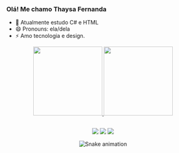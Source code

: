 ### Olá! Me chamo Thaysa Fernanda

- 🌱 Atualmente estudo C# e HTML
- 😄 Pronouns: ela/dela
- ⚡ Amo tecnologia e design.

<div align="center">
  <a href="https://github.com/ThaysaF">
  <img height="180em" src="https://github-readme-stats.vercel.app/api?username=ThaysaF&show_icons=true&theme=gruvbox&include_all_commits=true&count_private=true"/>
  <img height="180em" src="https://github-readme-stats.vercel.app/api/top-langs/?username=ThaysaF&layout=compact&langs_count=7&theme=gruvbox"/>

  ##
  
  <div>
     <a href="https://instagram.com/euthaygregorio" target="_blank"><img src="https://img.shields.io/badge/-Instagram-%23E4405F?style=for-the-badge&logo=instagram&logoColor=white" target="_blank"></a>
      <a href="https://www.linkedin.com/in/thaysa-gregorio-a000ab208" target="_blank"><img src="https://img.shields.io/badge/-LinkedIn-%230077B5?style=for-the-badge&logo=linkedin&logoColor=white" target="_blank"></a> 
    <a href = "mailto:thaysagregorio12@gmail.com"><img src="https://img.shields.io/badge/-Gmail-%23333?style=for-the-badge&logo=gmail&logoColor=white" target="_blank"></a>
    
 </div>
 
 ![Snake animation](https://github.com/ThaysaF/ThaysaF/blob/output/github-contribution-grid-snake.svg)
